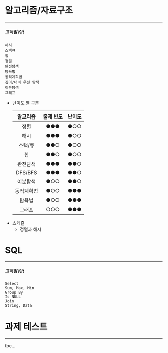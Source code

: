 # 알고리즘/자료구조
* * *
##### 고득점 Kit

	해시
	스택큐
	힙
	정렬
	완전탐색
	탐욕법
	동적계획법
	깊이/너비 우선 탐색
	이분탐색
	그래프


* 난이도 별 구분
	
	|  알고리즘  | 출제 빈도 | 난이도 |
	|:----------:|:---------:|:------:|
	|    정렬    |    ●●●    |  ●○○   |
	|    해시    |    ●●●    |  ●○○   |
	|  스택/큐   |    ●●○    |  ●○○   |
	|     힙     |    ●●○    |  ●○○   |
	|  완전탐색  |    ●●●    |  ●●○   |
	|  DFS/BFS   |    ●●●    |  ●●○   |
	|  이분탐색  |    ●○○    |  ●●○   |
	| 동적계획법 |    ●○○    |  ●●●   |
	|   탐욕법   |    ●○○    |  ●●●   |
	|   그래프   |    ○○○    |  ●●●   |

- 스케쥴
	- 정렬과 해시
# SQL
---
##### 고득점 Kit

	Select
	Sum, Max, Min
	Group By
	Is NULL
	Join
	String, Data

# 과제 테스트
---
tbc...